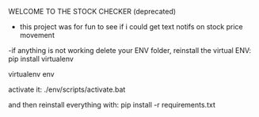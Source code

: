 WELCOME TO THE STOCK CHECKER (deprecated)
- this project was for fun to see if i could get text notifs on stock price movement

-if anything is not working delete your ENV folder, reinstall the virtual ENV:
pip install virtualenv

virtualenv env

activate it:
./env/scripts/activate.bat

and then reinstall everything with:
pip install -r requirements.txt
